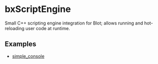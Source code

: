 # bxScriptEngine

Small C++ scripting engine integration for Blot; allows running and hot-reloading user code at runtime.

## Examples

- [simple_console](examples/simple_console) 